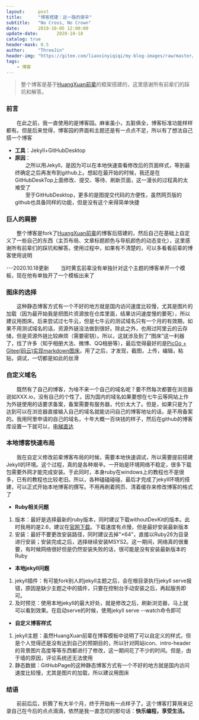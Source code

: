 ```yaml
---
layout:     post
title:      "博客搭建：这一路的艰辛"
subtitle:   "No Cross, No Crown"
date:       2019-10-05 12:00:00
update-date:       2020-10-18
catalog: true
header-mask: 0.5
author:     "ThreeJin"
header-img: "https://gitee.com/liaoxinyiqiqi/my-blog-images/raw/master/img/blog.png"
tags:
    - 博客
---
```

> 整个博客是基于[HuangXuan前辈](https://github.com/Huxpro/huxpro.github.io)的框架搭建的，这里感谢所有前辈们的踩坑和解答。

### 前言
&emsp;&emsp;在此之前，我一直使用的是博客园。麻雀虽小，五脏俱全，博客标准功能样样都有。但是后来觉得，博客园的界面和主题还是有一点点不足，所以有了想法自己搭一个博客
- <b>工具</b>：Jekyll+GitHubDesktop
- <b>原因</b>：  
&emsp;&emsp;之所以用Jekyll，是因为可以在本地快速查看修改后的页面样式，等到最终确定之后再发布到github上。想起在最开始的时候，我还是在GitHubDeskTop上面修改、提交、等待、刷新页面，这一漫长的过程真的太难受了<br>
&emsp;&emsp;至于GitHubDesktop，更多的是图提交代码的方便性，虽然网页版的github也具备同样的功能，但是没有这个来得简单快捷

### 巨人的肩膀
&emsp;&emsp;整个博客是fork了[HuangXuan前辈](https://github.com/Huxpro/huxpro.github.io)的博客后搭建的，然后自己在基础上自定义了一些自己的东西（主页布局、文章标题颜色与导航颜色的动态变化），这里感谢所有前辈们的踩坑和解答。使用过程中，如果有不清楚的，可以多看看前辈的博客使用说明  

---2020.10.18更新
&emsp;&emsp;当时黄玄前辈没有单独针对这个主题的博客单开一个模板，现在他有单独开了一个模板出来了

### 图床的选择
&emsp;&emsp;这种静态博客方式有一个不好的地方就是国内访问速度比较慢，尤其是图片的加载（因为最开始我是把图片资源放在仓库里面，结果访问速度慢的要死），所以建议用图床。后来尝试过七牛云，但是七牛云的测试域名只有一个月的有效期，如果不用测试域名的话，资源外链没法做到很好。除此之外，也用过阿里云的云存储，但是资源外链比较麻烦（需要密钥）。所以，这就涉及到了“图床”这一利器了，找了许多（知乎相册大法、微博、QQ相册等），最后觉得最好的是[PicGo + Gitee(码云)实现markdown图床](https://www.jianshu.com/p/b69950a49ae2)。用了之后，才发现，截图，上传，编辑，粘贴，调试，一切都是如此的丝滑

### 自定义域名
&emsp;&emsp;既然有了自己的博客，为啥不来一个自己的域名呢？要不然每次都要在浏览器说如XXX.io，没有自己的个性了。因为国内的域名如果要想在七牛云等网站上作为外链使用的话要求备案，备案需要有服务器，代价太大了。但是，如果只是为了达到可以在浏览器直接输入自己的域名就能访问自己的博客地址的话，是不用备案的。我用阿里申请的自己的域名，十年大概一百块钱的样子，然后在github的博客库设置一下就可以，[电梯直达](https://www.jianshu.com/p/2647e079741f)

### 本地博客快速布局
&emsp;&emsp;我在自定义修改前辈博客布局的时候，需要本地快速调试，所以需要提前搭建Jekyll的环境。这个过程，真的是各种艰辛。一开始是环境网络不稳定，很多下载包需要外网才能完成安装。于此同时，本身ruby在windows上的教程也不是很多，已有的教程也比较老旧。所以，各种磕磕碰碰，最后才完成了jekyll环境的搭建，可以正式开始本地博客的撰写。不用再刷着网页、清着缓存来修改博客的格式了
- <b>Ruby相关问题</b>
1. 版本：最好是选择最新的ruby版本，同时建议下载withoutDevKit的版本。此时我用的是2.6，建议在[官网下载](https://rubyinstaller.org/downloads)。下载速度有点慢，但是最好安装最新版本
2. 安装：最好不要更改安装路径，同时建议去掉"×64"，直接以Ruby26为目录进行安装；安装完成之后，选择继续安装MSYS2。这一期间，网络真的很重要，有时候网络很好但是仍然安装失败的话，很可能是没有安装最新版本的Ruby
- <b>本地jekyll问题</b>
1. jekyll插件：有可能fork别人的jekyll主题之后，会在根目录执行jekyll serve报错，原因是缺少主题之中的插件，只要在控制台手动安装之后，再起服务即可。
2. 及时预览：使用本地jekyll的最大好处，就是修改之后，刷新浏览器，马上就可以看到效果。在启动serve的时候，使用jekyll serve --watch命令即可
- <b>自定义博客样式</b> 
1. jekyll主题：虽然HuangXuan前辈在博客模板中说明了可以自定义的样式，但是个人觉得还是没有达到自己的预期目的，所以针对网站icon、intro-header的背景图片高度等等东西都进行了修改，这一期间花了不少的时间。但是，由于墙的原因，评论系统还无法使用
2. 静态数据：GitHubPage的这种静态博客方式有一个不好的地方就是国内访问速度比较慢，尤其是图片的加载，所以建议用图床

### 结语
&emsp;&emsp;前前后后，折腾了有大半个月，终于开始有一点样子了。这个博客打算用来记录自己在今后的点点滴滴，依然是我一直念叨的那句话：<b>快乐编程，享受生活。</b>
